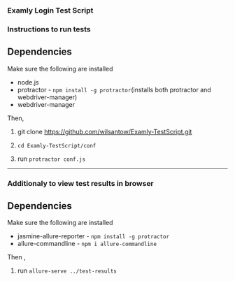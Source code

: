 ### Examly Login Test Script

### Instructions to run tests

## Dependencies

Make sure the following are installed

- node.js
- protractor - `npm install -g protractor`(installs both protractor and webdriver-manager)
- webdriver-manager

Then,

1. git clone https://github.com/wilsantow/Examly-TestScript.git

1. `cd Examly-TestScript/conf`

1. run `protractor conf.js`

---

### Additionaly to view test results in browser

## Dependencies

Make sure the following are installed

- jasmine-allure-reporter - `npm install -g protractor`
- allure-commandline - `npm i allure-commandline`

Then ,

1. run `allure-serve ../test-results`
